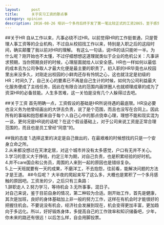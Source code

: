 ```yaml
---
layout:     post
title:      关于实习工资的那点事
category: opinion
description: 2016-08-26 培训一个多月后终于发了第一笔比较正式的工资2865，至于感觉，只能说痛并快乐着吧。
---
```


##关于HR
  自从工作以来，凡事必绕不过HR。以前觉得HR的工作挺普通，只是管理人事工资等的企业机构，不过自从校招找工作以来，特别是入职之后的这段时间，确实颠覆了我以前对HR的理解。
  有这么一句话，说HR的话只能听一半。为什么呢？刚开始也不太懂，不过仔细想想这道理就类似于企业的危机公关：凡事讲求预期，当你预期良好的时候，心理层面就给人以安全感。HR也一样如何以最低的成本去为公司争取人才最大化便是最主要的职责了。初入职的HR毕竟也从校园里出来没多久，对刚走出校园的小鲜肉还存有怜悯之心，这也就注定是初级的HR；时间久了，自己关心的要素已不再是自己生计的时候，如何为公司利益最大化服务便成了主线任务，因此在有限合法的范围内画饼圈人也就顺理成章的成为了资深HR的必备技能。人生多苦难，这一关怕是没有几个人躲得过去吧。

##关于工资
  首先明确一点，工资假设的基础是HR所说待遇的最底限。HR没必要也没义务为他曾经画出的大饼去负责，说了是个范围，而且也没写在合同上。因此所有的事端和抱怨都来自于每个人自己心中的那点侥幸心理，理想不能和现实混为一谈，更何况是HR说的话呢？在这个假设基础上，对于公司来说工资是正常合理范围的，而且也是员工曾经“同意”的。

##我的态度
   1.选择这里的决定是自己做出的，在最艰难的时候想找的只是一个安身立命之所。  
   2.从来都没想过在天津定居，对这个城市并没有太多感觉，户口有无并不关心。  
   3.学习的意义大于挣钱，约定三年为期，对自己负责，也是积累经验的好时机。  
   4.并不care国企和公务员，周围的人来到一起的原因也是错综复杂。  
   5.上一天班就要有一天的成果，不磨洋工，不去抱怨，往前看，能解决问题的方法才是王道。
##今后呢？
  大半夜的爬起来写了这么多，大概也是累积了一个多月感触的原因吧。工资发的少，之后只有三条路：  
   1.辞职走人  2.努力学习，等待机会   3.无所事事，混日子。  
  对自己来说，鉴于目前自身的情况，第二种较为合适。刚开始工作，首先是健康，其次是加班，良好的身体基础加上非一般的努力工作，这样在有机会时才能很好的把握住机会。不要说没有机会，经济社会发展到现在，机会变得更加丰富，更加趋向于多远化。所以，好好锻炼身体，多提高自己的工作效率和知识储备吧，少年，你未来的路还有很远！以后怎么样，自会用脚投票。


